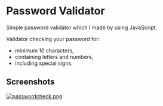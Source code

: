 # Password Validator

Simple password validator which I made by using JavaScript.

Validator checking your password for:
- minimum 10 characters,
- containing letters and numbers,
- including special signs.

## Screenshots

[![passwordcheck.png](https://i.postimg.cc/HxdQq1sq/passwordcheck.png)](https://postimg.cc/mcpz9q9j)
